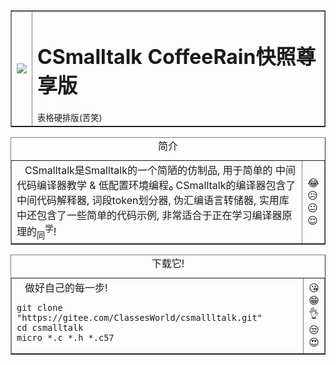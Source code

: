 <table border="1">
    <tr>
        <td><img src="https://raw.githubusercontent.com/classzheng/csmalltalk/master/CSmalltalk.png" /> </td>
        <td><h1><strong> CSmalltalk </strong>CoffeeRain快照尊享版</h1><sub>表格硬排版(苦笑)</sub></td>
    </tr>
</table>
<table border="1"> <caption>简介</caption>
    <tr>
        <td>
        &nbsp;&nbsp;&nbsp;CSmalltalk是Smalltalk的一个简陋的仿制品, 用于简单的 中间代码编译器教学 & 低配置环境编程₀ CSmalltalk的编译器包含了中间代码解释器, 词段token划分器, 伪汇编语言转储器, 实用库中还包含了一些简单的代码示例, 非常适合于正在学习编译器原理的<sub>同</sub><sup>学</sup>!</td>
        <td>
        😂  <br/>
        😥  <br/>
        😐  <br/>
        😌  <br/>
        </td>
    </tr>
</table>
<table border="1"> <caption>下载它!</caption>
    <tr>
        <td>
        &nbsp;&nbsp;&nbsp;做好自己的每一步! <br>
<pre>
<code>git clone "https://gitee.com/ClassesWorld/csmallltalk.git"            
cd csmalltalk
micro *.c *.h *.c57</code>
</pre>
        </td>
        <td>
        😘<br/>
        😁<br/>
        👌<br/>
        😒<br/>
        😍<br/>
        </td>
    </tr>
</table> 
